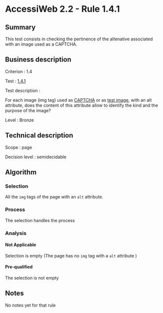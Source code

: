 # AccessiWeb 2.2 - Rule 1.4.1

## Summary

This test consists in checking the pertinence of the altenative
associated with an image used as a CAPTCHA.

## Business description

Criterion : 1.4

Test : [1.4.1](http://www.accessiweb.org/index.php/accessiweb-22-english-version.html#test-1-4-1)

Test description :

For each image (img tag) used as
[CAPTCHA](http://www.accessiweb.org/index.php/glossary-76.html#mcaptcha) or as [test image](http://www.accessiweb.org/index.php/glossary-76.html#mImgTest), with an alt attribute, does the content of this attribute allow to identify the kind and the purpose of the image?

Level : Bronze

## Technical description

Scope : page

Decision level :
semidecidable

## Algorithm

### Selection

All the `img` tags of the page with an `alt` attribute.

### Process

The selection handles the process

### Analysis

#### Not Applicable

Selection is empty (The page has no `img` tag with a `alt` attribute )

#### Pre-qualified

The selection is not empty

## Notes

No notes yet for that rule
